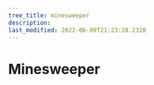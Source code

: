 ```yaml
---
tree_title: minesweeper
description: 
last_modified: 2022-06-09T21:23:28.2328
---
```


# Minesweeper
